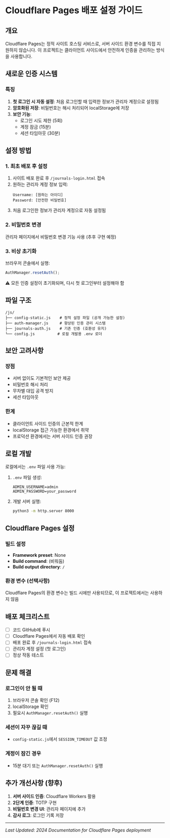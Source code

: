 # Cloudflare Pages 배포 설정 가이드

## 개요
Cloudflare Pages는 정적 사이트 호스팅 서비스로, 서버 사이드 환경 변수를 직접 지원하지 않습니다.
이 프로젝트는 클라이언트 사이드에서 안전하게 인증을 관리하는 방식을 사용합니다.

## 새로운 인증 시스템

### 특징
1. **첫 로그인 시 자동 설정**: 처음 로그인할 때 입력한 정보가 관리자 계정으로 설정됨
2. **암호화된 저장**: 비밀번호는 해시 처리되어 localStorage에 저장
3. **보안 기능**:
   - 로그인 시도 제한 (5회)
   - 계정 잠금 (15분)
   - 세션 타임아웃 (30분)

## 설정 방법

### 1. 최초 배포 후 설정

1. 사이트 배포 완료 후 `/journals-login.html` 접속
2. 원하는 관리자 계정 정보 입력:
   ```
   Username: [원하는 아이디]
   Password: [안전한 비밀번호]
   ```
3. 처음 로그인한 정보가 관리자 계정으로 자동 설정됨

### 2. 비밀번호 변경

관리자 페이지에서 비밀번호 변경 기능 사용 (추후 구현 예정)

### 3. 비상 초기화

브라우저 콘솔에서 실행:
```javascript
AuthManager.resetAuth();
```
⚠️ 모든 인증 설정이 초기화되며, 다시 첫 로그인부터 설정해야 함

## 파일 구조

```
/js/
├── config-static.js    # 정적 설정 파일 (공개 가능한 설정)
├── auth-manager.js     # 향상된 인증 관리 시스템
├── journals-auth.js    # 기존 인증 (호환성 유지)
└── config.js          # 로컬 개발용 .env 로더
```

## 보안 고려사항

### 장점
- 서버 없이도 기본적인 보안 제공
- 비밀번호 해시 처리
- 무차별 대입 공격 방지
- 세션 타임아웃

### 한계
- 클라이언트 사이드 인증의 근본적 한계
- localStorage 접근 가능한 환경에서 취약
- 프로덕션 환경에서는 서버 사이드 인증 권장

## 로컬 개발

로컬에서는 `.env` 파일 사용 가능:

1. `.env` 파일 생성:
   ```env
   ADMIN_USERNAME=admin
   ADMIN_PASSWORD=your_password
   ```

2. 개발 서버 실행:
   ```bash
   python3 -m http.server 8000
   ```

## Cloudflare Pages 설정

### 빌드 설정
- **Framework preset**: None
- **Build command**: (비워둠)
- **Build output directory**: `/`

### 환경 변수 (선택사항)
Cloudflare Pages의 환경 변수는 빌드 시에만 사용되므로,
이 프로젝트에서는 사용하지 않음

## 배포 체크리스트

- [ ] 코드 GitHub에 푸시
- [ ] Cloudflare Pages에서 자동 배포 확인
- [ ] 배포 완료 후 `/journals-login.html` 접속
- [ ] 관리자 계정 설정 (첫 로그인)
- [ ] 정상 작동 테스트

## 문제 해결

### 로그인이 안 될 때
1. 브라우저 콘솔 확인 (F12)
2. localStorage 확인
3. 필요시 `AuthManager.resetAuth()` 실행

### 세션이 자꾸 끊길 때
- `config-static.js`에서 `SESSION_TIMEOUT` 값 조정

### 계정이 잠긴 경우
- 15분 대기 또는 `AuthManager.resetAuth()` 실행

## 추가 개선사항 (향후)

1. **서버 사이드 인증**: Cloudflare Workers 활용
2. **2단계 인증**: TOTP 구현
3. **비밀번호 변경 UI**: 관리자 페이지에 추가
4. **감사 로그**: 로그인 기록 저장

---

*Last Updated: 2024*
*Documentation for Cloudflare Pages deployment*